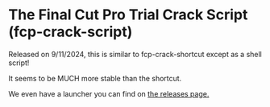 # The Final Cut Pro Trial Crack Script (fcp-crack-script)
Released on 9/11/2024, this is similar to fcp-crack-shortcut except as a shell script!

It seems to be MUCH more stable than the shortcut.

We even have a launcher you can find on [the releases page.](https://github.com/sneed-group/fcp-trial-crack-script/releases/latest)
